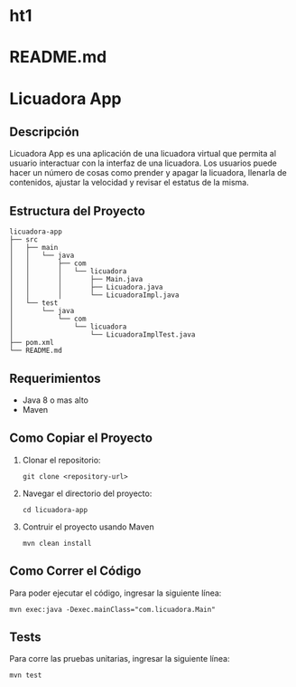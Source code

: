 # ht1
# README.md 

# Licuadora App

## Descripción
Licuadora App es una aplicación de una licuadora virtual que permita al usuario interactuar con la interfaz de una licuadora. Los usuarios puede hacer un número de cosas como prender y apagar la licuadora, llenarla de contenidos, ajustar la velocidad y revisar el estatus de la misma. 

## Estructura del Proyecto
```
licuadora-app
├── src
│   ├── main
│   │   └── java
│   │       ├── com
│   │       │   └── licuadora
│   │       │       ├── Main.java
│   │       │       ├── Licuadora.java
│   │       │       └── LicuadoraImpl.java
│   └── test
│       └── java
│           └── com
│               └── licuadora
│                   └── LicuadoraImplTest.java
├── pom.xml
└── README.md
```

## Requerimientos
- Java 8 o mas alto
- Maven

## Como Copiar el Proyecto
1. Clonar el repositorio:
   ```
   git clone <repository-url>
   ```
2. Navegar el directorio del proyecto:
   ```
   cd licuadora-app
   ```
3. Contruir el proyecto usando Maven
   ```
   mvn clean install
   ```

## Como Correr el Código
Para poder ejecutar el código, ingresar la siguiente línea:
   ```
   mvn exec:java -Dexec.mainClass="com.licuadora.Main"
   ```
## Tests
Para corre las pruebas unitarias, ingresar la siguiente línea:
```
mvn test
```
